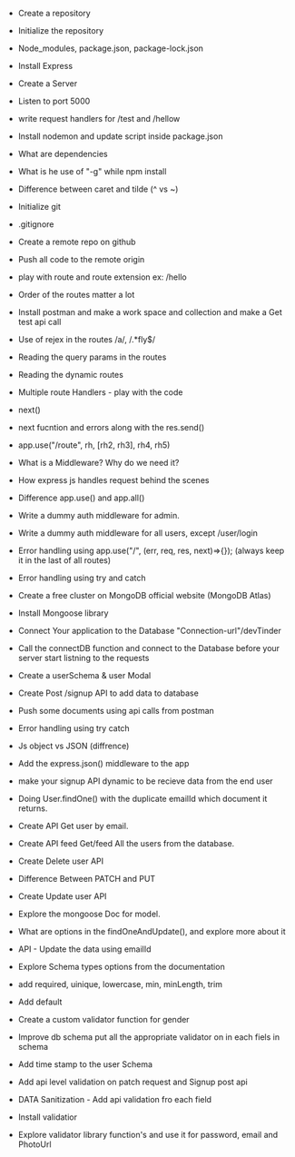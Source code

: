 - Create a repository
- Initialize  the repository
- Node_modules, package.json, package-lock.json
- Install Express
- Create a Server
- Listen to port 5000
- write request handlers for /test and /hellow
- Install nodemon and update script inside package.json
- What are dependencies
- What is he use of "-g" while npm install
- Difference between caret and  tilde (^ vs ~)

- Initialize git 
- .gitignore
- Create a remote repo on github
- Push  all code to the remote origin
- play with route and route extension ex: /hello
- Order of the routes matter a lot
- Install postman and make a work space and collection and make a Get test api call
- Use of rejex in the routes /a/,   /.*fly$/
- Reading the query params in the routes
- Reading the dynamic routes

- Multiple route Handlers - play with the code
- next()
- next fucntion and errors along with the res.send()
- app.use("/route", rh, [rh2, rh3], rh4, rh5)
- What is a Middleware? Why do we need it?
- How express js handles request behind the scenes
- Difference app.use() and app.all()
- Write a dummy auth middleware for admin.
- Write a dummy auth middleware for all users, except /user/login
- Error handling using app.use("/", (err, req, res, next)=>{}); (always keep it in the last of all routes)
- Error handling using try and catch

- Create a free cluster on MongoDB official website (MongoDB Atlas)
- Install Mongoose library
- Connect Your application to the Database "Connection-url"/devTinder
- Call the connectDB function and connect to the Database before your server start listning to the requests
- Create a userSchema & user Modal
- Create Post /signup API to add data to database
- Push some documents using api calls from postman
- Error handling using try catch

- Js object vs JSON (diffrence)
- Add the express.json() middleware to the app
- make your signup API dynamic to be recieve data from the end user
- Doing User.findOne() with the duplicate emailId which document it returns.
- Create API Get user by email.
- Create API feed Get/feed All the users from the database.
- Create Delete user API
- Difference Between PATCH  and PUT
- Create Update user API
- Explore the mongoose Doc for model.
- What are options in the findOneAndUpdate(), and explore more about it
- API - Update the data using emailId

- Explore Schema types options from the documentation
- add required, uinique, lowercase, min, minLength, trim
- Add default
- Create a custom validator function for gender
- Improve db schema put all the appropriate validator on in each fiels in schema
- Add time stamp to the user Schema  
- Add api level validation on patch request and Signup post api
- DATA Sanitization - Add api validation fro each field
- Install validatior 
- Explore validator library function's and use it for password, email and PhotoUrl
